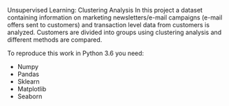 Unsupervised Learning: Clustering Analysis
In this project a dataset containing information on marketing 
newsletters/e-mail campaigns (e-mail offers sent to customers) and transaction level data from customers is analyzed.
Customers are divided into groups using clustering analysis and different methods are compared.

To reproduce this work in Python 3.6 you need:

- Numpy
- Pandas
- Sklearn
- Matplotlib
- Seaborn
